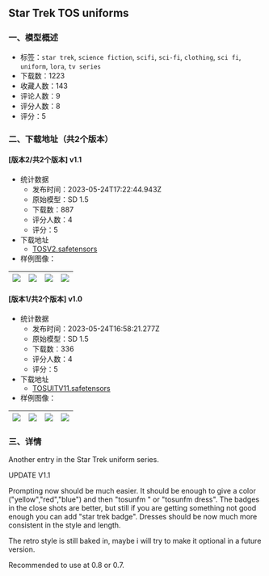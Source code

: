 ## Star Trek TOS uniforms
### 一、模型概述

- 标签：`star trek`, `science fiction`, `scifi`, `sci-fi`, `clothing`, `sci fi`, `uniform`, `lora`, `tv series`
- 下载数：1223
- 收藏人数：143
- 评论人数：9
- 评分人数：8
- 评分：5

### 二、下载地址（共2个版本）

#### [版本2/共2个版本] v1.1

- 统计数据
  - 发布时间：2023-05-24T17:22:44.943Z
  - 原始模型：SD 1.5
  - 下载数：887
  - 评分人数：4
  - 评分：5
- 下载地址
  - [TOSV2.safetensors](https://civitai.com/api/download/models/79999)
- 样例图像：

| <img src="https://image.civitai.com/xG1nkqKTMzGDvpLrqFT7WA/5394ae93-6a85-4769-8c06-8ed957a9edf4/width=450/897639.jpeg" /> | <img src="https://image.civitai.com/xG1nkqKTMzGDvpLrqFT7WA/7ac13d5b-8139-4fea-8720-55d96f4979a7/width=450/897641.jpeg" /> | <img src="https://image.civitai.com/xG1nkqKTMzGDvpLrqFT7WA/8eae0152-e349-468a-a266-e5925953c542/width=450/897643.jpeg" /> | <img src="https://image.civitai.com/xG1nkqKTMzGDvpLrqFT7WA/32c4c21b-b659-4c48-aa77-871103e4e9fa/width=450/897647.jpeg" /> |
| ---- | ---- | ---- | ---- |

#### [版本1/共2个版本] v1.0

- 统计数据
  - 发布时间：2023-05-24T16:58:21.277Z
  - 原始模型：SD 1.5
  - 下载数：336
  - 评分人数：4
  - 评分：5
- 下载地址
  - [TOSUITV11.safetensors](https://civitai.com/api/download/models/78255)
- 样例图像：

| <img src="https://image.civitai.com/xG1nkqKTMzGDvpLrqFT7WA/10dd8953-d280-4e15-b45c-3f492a4fb47e/width=450/877686.jpeg" /> | <img src="https://image.civitai.com/xG1nkqKTMzGDvpLrqFT7WA/a6049bc3-3f6e-469b-a288-4fcb3714d5aa/width=450/877687.jpeg" /> | <img src="https://image.civitai.com/xG1nkqKTMzGDvpLrqFT7WA/0abf30f9-5625-4449-aafb-7c4f36ba757a/width=450/877688.jpeg" /> | <img src="https://image.civitai.com/xG1nkqKTMzGDvpLrqFT7WA/47ed0de9-366c-4e63-841d-f34b2b541989/width=450/877690.jpeg" /> |
| ---- | ---- | ---- | ---- |


### 三、详情
<p>Another entry in the Star Trek uniform series.</p><p>UPDATE V1.1</p><p>Prompting now should be much easier. It should be enough to give a color ("yellow","red","blue") and then "tosunfm " or "tosunfm dress". The badges in the close shots are better, but still if you are getting something not good enough you can add "star trek badge". Dresses should be now much more consistent in the style and length.</p><p>The retro style is still baked in, maybe i will try to make it optional in a future version.</p><p>Recommended to use at 0.8 or 0.7.</p><p></p>